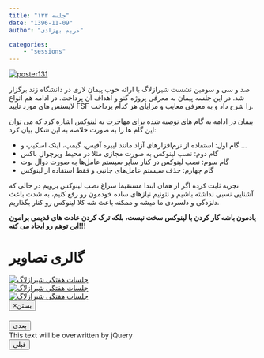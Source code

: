 ```yaml
---
title: "جلسه ۱۳۳"
date: "1396-11-09"
author: "مریم بهزادی"

categories:
    - "sessions"
---
```

[![poster131](../../img/poster133.jpg)](../../img/poster133.jpg)

صد و سی و سومین نشست شیرازلاگ با ارائه خوب پیمان لاری در دانشگاه زند برگزار شد. در این جلسه پیمان به معرفی پروژه گنو و اهداف آن پرداخت. در ادامه هم انواع لایسنس های مورد تایید FSF را شرح داد و به معرفی معایب و مزایای هر کدام پرداخت.

پیمان در ادامه به گام های توصیه شده برای مهاجرت به لینوکس اشاره کرد که می توان این گام ها را به صورت خلاصه به این شکل بیان کرد:

* گام اول: استفاده از نرم‌افزارهای آزاد مانند لیبره آفیس، گیمپ، اینک اسکیپ و ...
* گام دوم: نصب لینوکس به صورت مجازی مثلا در محیط ویرچوال باکس
* گام سوم: نصب لینوکس در کنار سایر سیستم عامل‌ها به صورت دوال بوت
* گام چهارم: حذف سیستم عامل‌های جانبی و فقط استفاده از لینوکس

تجربه ثابت کرده اگر از همان ابتدا مستقیما سراغ نصب لینوکس برویم در حالی که آشنایی نسبی نداشته باشیم و نتونیم نیازهای ساده خودمون رو رفع کنیم، به شدت باعث دلزدگی و دلسردی ما میشه و ممکنه باعث شه کلا لینوکس رو کنار بگذاریم. 

**یادمون باشه کار کردن با لینوکس سخت نیست، بلکه ترک کردن عادت های قدیمی برامون این توهم رو ایجاد می کنه!!!**

<div class="row">
    <div class="col-lg-12">
        <h1 class="page-header">گالری تصاویر</h1>    
            <div class="col-lg-4 col-md-4 col-xs-6 thumb">
            <a class="thumbnail" href="#" data-image-id="" data-toggle="modal" data-title="نشست هفتگی شیرازلاگ با حضور جمعی از دوستان" data-caption="" data-image="../../img/photo_2018-01-30_21-37-02.jpg" data-target="#image-gallery">
                <img class="img-responsive" src="../../img/photo_2018-01-30_21-37-02.jpg" alt="جلسات هفتگی شیرازلاگ">
            </a>
        </div>
            <div class="col-lg-4 col-md-4 col-xs-6 thumb">
            <a class="thumbnail" href="#" data-image-id="" data-toggle="modal" data-title="نشست هفتگی شیرازلاگ با حضور جمعی از دوستان" data-caption="" data-image="../../img/photo_2018-01-30_21-37-06.jpg" data-target="#image-gallery">
                <img class="img-responsive" src="../../img/photo_2018-01-30_21-37-06.jpg" alt="جلسات هفتگی شیرازلاگ">
            </a>
        </div>
            <div class="col-lg-4 col-md-4 col-xs-6 thumb">
            <a class="thumbnail" href="#" data-image-id="" data-toggle="modal" data-title="نشست هفتگی شیرازلاگ با حضور جمعی از دوستان" data-caption="" data-image="../../img/photo_2018-01-30_21-37-08.jpg" data-target="#image-gallery">
                <img class="img-responsive" src="../../img/photo_2018-01-30_21-37-08.jpg" alt="جلسات هفتگی شیرازلاگ">
            </a>
        </div>
</div>


<div class="modal fade" id="image-gallery" tabindex="-1" role="dialog" aria-labelledby="myModalLabel" aria-hidden="true">
    <div class="modal-dialog">
        <div class="modal-content">
            <div class="modal-header">
                <button type="button" class="close" data-dismiss="modal"><span aria-hidden="true">×</span><span class="sr-only">بستن</span></button>
                <h4 class="modal-title" id="image-gallery-title"></h4>
            </div>
            <div class="modal-body">
                <img id="image-gallery-image" class="img-responsive" src="">
            </div>
            <div class="modal-footer">
                <div class="col-md-2">
                    <button type="button" class="btn btn-primary" id="show-previous-image">بعدی</button>
                </div>
                <div class="col-md-8 text-justify" id="image-gallery-caption">
                    This text will be overwritten by jQuery
                </div>
                <div class="col-md-2">
                    <button type="button" id="show-next-image" class="btn btn-default">قبلی</button>
                </div>
            </div>
        </div>
    </div>
</div>